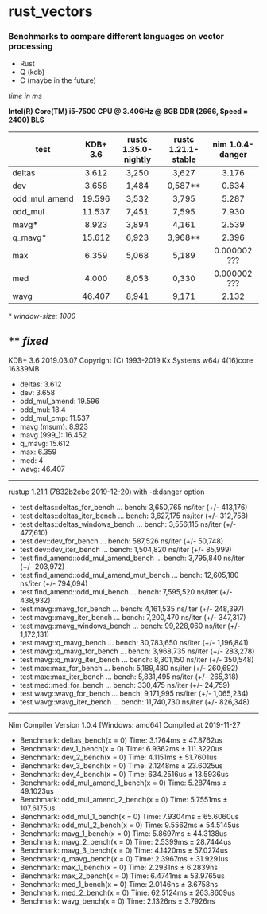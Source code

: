 # rust_vectors
### Benchmarks to compare different languages on vector processing
- Rust
- Q (kdb)
- C (maybe in the future)

_time in ms_

**Intel(R) Core(TM) i5-7500 CPU @ 3.40GHz @ 8GB DDR (2666, Speed = 2400) BLS**

|test           | KDB+ 3.6  | rustc 1.35.0-nightly | rustc 1.21.1-stable | nim 1.0.4-danger |
|---------------|:---------:|:--------------------:|:-------------------:|:----------------:|
| deltas        | 3.612     | 3,250                | 3,627               | 3.176            |
| dev           | 3.658     | 1,484                | 0,587**             | 0.634            |
| odd_mul_amend | 19.596    | 3,532                | 3,795               | 5.287            |
| odd_mul       | 11.537    | 7,451                | 7,595               | 7.930            |
| mavg*         | 8.923     | 3,894                | 4,161               | 2.539            |
| q_mavg*       | 15.612    | 6,923                | 3,968**             | 2.396            |
| max           | 6.359     | 5,068                | 5,189               | 0.000002 ???     |
| med           | 4.000     | 8,053                | 0,330               | 0.000002 ???     |
| wavg          | 46.407    | 8,941                | 9,171               | 2.132            |

\* _window-size: 1000_

\*\* _fixed_
---
KDB+ 3.6 2019.03.07 Copyright (C) 1993-2019 Kx Systems w64/ 4(16)core 16339MB
- deltas: 3.612
- dev: 3.658
- odd_mul_amend: 19.596
- odd_mul: 18.4
- odd_mul_cmp: 11.537
- mavg (msum): 8.923
- mavg (999_): 16.452
- q_mavg: 15.612
- max: 6.359
- med: 4
- wavg: 46.407

---
rustup 1.21.1 (7832b2ebe 2019-12-20) with -d:danger option
- test deltas::deltas_for_bench            ... bench:   3,650,765 ns/iter (+/- 413,176)
- test deltas::deltas_iter_bench           ... bench:   3,627,175 ns/iter (+/- 312,758)
- test deltas::deltas_windows_bench        ... bench:   3,556,115 ns/iter (+/- 477,610)
- test dev::dev_for_bench                  ... bench:     587,526 ns/iter (+/- 50,748)
- test dev::dev_iter_bench                 ... bench:   1,504,820 ns/iter (+/- 85,999)
- test find_amend::odd_mul_amend_bench     ... bench:   3,795,840 ns/iter (+/- 203,972)
- test find_amend::odd_mul_amend_mut_bench ... bench:  12,605,180 ns/iter (+/- 794,094)
- test find_amend::odd_mul_bench           ... bench:   7,595,520 ns/iter (+/- 438,932)
- test mavg::mavg_for_bench                ... bench:   4,161,535 ns/iter (+/- 248,397)
- test mavg::mavg_iter_bench               ... bench:   7,200,470 ns/iter (+/- 347,317)
- test mavg::mavg_windows_bench            ... bench:  99,228,060 ns/iter (+/- 1,172,131)
- test mavg::q_mavg_bench                  ... bench:  30,783,650 ns/iter (+/- 1,196,841)
- test mavg::q_mavg_for_bench              ... bench:   3,968,735 ns/iter (+/- 283,278)
- test mavg::q_mavg_iter_bench             ... bench:   8,301,150 ns/iter (+/- 350,548)
- test max::max_for_bench                  ... bench:   5,189,480 ns/iter (+/- 260,692)
- test max::max_iter_bench                 ... bench:   5,831,495 ns/iter (+/- 265,318)
- test med::med_for_bench                  ... bench:     330,475 ns/iter (+/- 24,759)
- test wavg::wavg_for_bench                ... bench:   9,171,995 ns/iter (+/- 1,065,234)
- test wavg::wavg_iter_bench               ... bench:  11,740,730 ns/iter (+/- 826,348)

---
Nim Compiler Version 1.0.4 [Windows: amd64] Compiled at 2019-11-27
- Benchmark: deltas_bench(x = 0) Time: 3.1764ms ± 47.8762us
- Benchmark: dev_1_bench(x = 0) Time: 6.9362ms ± 111.3220us
- Benchmark: dev_2_bench(x = 0) Time: 4.1151ms ± 51.7601us
- Benchmark: dev_3_bench(x = 0) Time: 2.1248ms ± 23.6025us
- Benchmark: dev_4_bench(x = 0) Time: 634.2516us ± 13.5936us
- Benchmark: odd_mul_amend_1_bench(x = 0) Time: 5.2874ms ± 49.1023us
- Benchmark: odd_mul_amend_2_bench(x = 0) Time: 5.7551ms ± 107.6175us
- Benchmark: odd_mul_1_bench(x = 0) Time: 7.9304ms ± 65.6060us
- Benchmark: odd_mul_2_bench(x = 0) Time: 9.5562ms ± 54.5145us
- Benchmark: mavg_1_bench(x = 0) Time: 5.8697ms ± 44.3138us
- Benchmark: mavg_2_bench(x = 0) Time: 2.5399ms ± 28.7444us
- Benchmark: mavg_3_bench(x = 0) Time: 4.1420ms ± 57.0274us
- Benchmark: q_mavg_bench(x = 0) Time: 2.3967ms ± 31.9291us
- Benchmark: max_1_bench(x = 0) Time: 2.2931ns ± 6.2839ns
- Benchmark: max_2_bench(x = 0) Time: 6.4741ms ± 53.9765us
- Benchmark: med_1_bench(x = 0) Time: 2.0146ns ± 3.6758ns
- Benchmark: med_2_bench(x = 0) Time: 62.5124ms ± 263.8609us
- Benchmark: wavg_bench(x = 0) Time: 2.1326ns ± 3.7926ns


